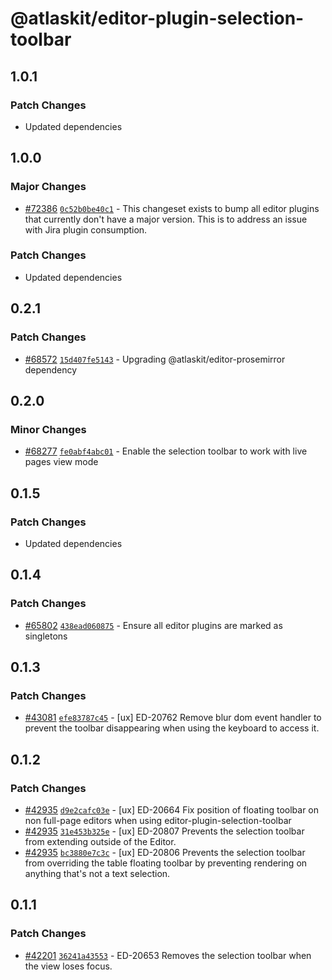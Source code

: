 # @atlaskit/editor-plugin-selection-toolbar

## 1.0.1

### Patch Changes

- Updated dependencies

## 1.0.0

### Major Changes

- [#72386](https://stash.atlassian.com/projects/CONFCLOUD/repos/confluence-frontend/pull-requests/72386) [`0c52b0be40c1`](https://stash.atlassian.com/projects/CONFCLOUD/repos/confluence-frontend/commits/0c52b0be40c1) - This changeset exists to bump all editor plugins that currently don't have a major version. This is to address an issue with Jira plugin consumption.

### Patch Changes

- Updated dependencies

## 0.2.1

### Patch Changes

- [#68572](https://stash.atlassian.com/projects/CONFCLOUD/repos/confluence-frontend/pull-requests/68572) [`15d407fe5143`](https://stash.atlassian.com/projects/CONFCLOUD/repos/confluence-frontend/commits/15d407fe5143) - Upgrading @atlaskit/editor-prosemirror dependency

## 0.2.0

### Minor Changes

- [#68277](https://stash.atlassian.com/projects/CONFCLOUD/repos/confluence-frontend/pull-requests/68277) [`fe0abf4abc01`](https://stash.atlassian.com/projects/CONFCLOUD/repos/confluence-frontend/commits/fe0abf4abc01) - Enable the selection toolbar to work with live pages view mode

## 0.1.5

### Patch Changes

- Updated dependencies

## 0.1.4

### Patch Changes

- [#65802](https://stash.atlassian.com/projects/CONFCLOUD/repos/confluence-frontend/pull-requests/65802) [`438ead060875`](https://stash.atlassian.com/projects/CONFCLOUD/repos/confluence-frontend/commits/438ead060875) - Ensure all editor plugins are marked as singletons

## 0.1.3

### Patch Changes

- [#43081](https://bitbucket.org/atlassian/atlassian-frontend/pull-requests/43081) [`efe83787c45`](https://bitbucket.org/atlassian/atlassian-frontend/commits/efe83787c45) - [ux] ED-20762 Remove blur dom event handler to prevent the toolbar disappearing when using the keyboard to access it.

## 0.1.2

### Patch Changes

- [#42935](https://bitbucket.org/atlassian/atlassian-frontend/pull-requests/42935) [`d9e2cafc03e`](https://bitbucket.org/atlassian/atlassian-frontend/commits/d9e2cafc03e) - [ux] ED-20664 Fix position of floating toolbar on non full-page editors when using editor-plugin-selection-toolbar
- [#42935](https://bitbucket.org/atlassian/atlassian-frontend/pull-requests/42935) [`31e453b325e`](https://bitbucket.org/atlassian/atlassian-frontend/commits/31e453b325e) - [ux] ED-20807 Prevents the selection toolbar from extending outside of the Editor.
- [#42935](https://bitbucket.org/atlassian/atlassian-frontend/pull-requests/42935) [`bc3880e7c3c`](https://bitbucket.org/atlassian/atlassian-frontend/commits/bc3880e7c3c) - [ux] ED-20806 Prevents the selection toolbar from overriding the table floating toolbar by preventing rendering on anything that's not a text selection.

## 0.1.1

### Patch Changes

- [#42201](https://bitbucket.org/atlassian/atlassian-frontend/pull-requests/42201) [`36241a43553`](https://bitbucket.org/atlassian/atlassian-frontend/commits/36241a43553) - ED-20653 Removes the selection toolbar when the view loses focus.
